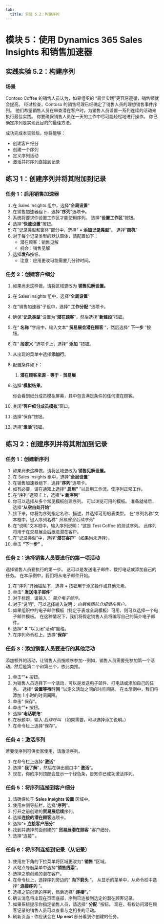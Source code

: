 ```yaml
---
lab:
  title: 实验 5.2：构建序列
---
```


# 模块 5：使用 Dynamics 365 Sales Insights 和销售加速器 

## 实践实验 5.2：构建序列

### 场景
Contoso Coffee 的销售人员认为，如果组织的 “最佳实践”更容易遵循，销售额就会提高。 经过检查，Contoso 的销售经理已经确定了销售人员的理想销售事件序列。 他们希望销售人员在审查潜在客户时，为销售人员设置一系列连续的活动来执行最佳实践。 你要确保销售人员在一天的工作中尽可能轻松地进行操作。 你已确定序列是实现此目的的最佳方法。

成功完成本实验后，你将能够：

-   创建客户细分
-   创建一个序列
-   定义序列活动
-   激活并将序列连接到记录

## 练习 1：创建序列并将其附加到记录

### 任务 1：启用销售加速器

1.  在 Sales Insights 组中，选择“**全局设置**”
2.  在销售加速器组下，选择“**序列**”选项卡。
3.  系统将要求你设置工作区才能使用序列。 选择“**设置工作区**”按钮。
4.  选择“**快速设置**”按钮。
5.  在“记录类型和窗体”部分中，选择“ **+ 添加记录类型**”。 选择“**商机**”
6.  对于每个记录类型的默认窗体，请配置如下：
    -   潜在顾客：销售见解
    -   机会：销售见解
7.  选择**发布**按钮。
    -   注意：应用更改可能需要几分钟时间。

### 任务 2：创建客户细分

1.  如果尚未这样做，请将区域更改为 **销售见解设置。**
2.  在 Sales Insights 组中，选择“**全局设置**”
3.  在“销售加速器”子组中，选择“ **工作分配** ”选项卡。
4.  确保“**记录类型**”设置为“**潜在顾客**”，然后选择“**新建段**”按钮。
5.  在“ **名称** ”字段中，输入文本“ **贸易展会潜在顾客** ”，然后选择“ **下一步** ”按钮。
6.  在“ **段定义** ”选项卡上，选择“ **添加** ”按钮。
7.  从出现的菜单中选择**添加行**。
8.  配置条件如下：
    1.  **潜在顾客来源** - **等于** - **贸易展**
9.  选择“**模拟结果**。

    你会看到细分成员模拟屏幕，其中包含满足条件的任何潜在顾客。

10. 关闭“**客户细分成员模拟**”窗口。
11. 选择“保存”按钮。
12. 选择”**激活**“按钮。

## 练习 2：创建序列并将其附加到记录

### 任务 1：创建新序列

1.  如果尚未这样做，请将区域更改为 **销售见解设置。**
2.  在 Sales Insights 组中，选择“**全局设置**”
3.  在销售加速器组下，选择“**序列**”选项卡。
4.  如有必要，请在通知上选择“ **启用”** ”以启用工作流，使序列正常工作。
5.  在“序列”选项卡上，选择“**+ 新序列**”
6.  你可以选择从多个常见模板创建序列。 可以浏览可用的模板。 准备就绪后，选择“**从空白处开始**”
7.  接下来，你将为序列指定名称、描述，并选择可用的表类型。 在“序列名称”文本框中，键入序列名称“ *贸易展会后续序列*”
8.  在“说明”文本框中，输入序列说明：“这是 Test Coffee 的测试序列。 此序列将用于在交易展会后跟进潜在客户。
9.  在“记录类型”中，选择“**潜在客户**”（如果尚未选择）。
10. 单击 **“下一步”** 。

### 任务 2：选择销售人员要进行的第一项活动

选择销售人员要执行的第一步。 这可以是发送电子邮件、拨打电话或添加自己的任务。 在本示例中，我们将从电子邮件开始。

1.  在“序列”开始磁贴下，选择 **+** 按钮用于添加操作或其他元素。
2.  单击“ **发送电子邮件**”
3.  对于标题，请输入： *简介电子邮件。*
4.  对于“说明”，可以选择输入说明： *向销售团队介绍潜在客户。*
5.  如果组织中的电子邮件模板（特定于表或全局模板）可用，则可以选择一个电子邮件模板。 在这种情况下，我们将假定销售人员将编写自己的简介电子邮件。
6.  选择“ **X** ”以关闭“活动”窗格。
7.  在序列命令栏上，选择“**保存**”

### 任务 3：添加销售人员要进行的其他活动

添加额外的活动，让销售人员按顺序参加--例如，销售人员需要先参加第一个活动，然后是第二个和第三个，依此类推。

1.  单击“”**+** 按钮。
2.  为销售人员选择下一个活动，可以是发送电子邮件、打电话或添加自己的任务。 选择“ **设置等待时间** ”以定义活动之间的时间间隔。 在本示例中，我们将添加 1 小时的时间间隔。
3.  单击“ 保存”。
4.  单击“”**+** 按钮。
5.  选择“**电话联络**”
6.  在标题中，输入 *后续呼叫* （如果需要，可以选择添加说明。）
7.  在命令栏上选择“保存”。

### 任务 4：激活序列

若要使序列可供卖家使用，请激活序列。

1.  在命令栏上选择“**激活**”
2.  选择“ **我了解**”，然后在弹出窗口中“ **激活**”。
3.  现在，你的序列顶部会显示一个绿色条，告知你已成功激活序列。

### 任务 5：将序列连接到客户细分

1.  请确保位于 **Sales Insights 设置** 区域中。
2.  使用左侧导航栏，选择“**序列**”。
3.  打开之前创建的**贸易展后续**序列。
4.  选择**连接的潜在顾客**选项卡。
5.  选择“**+ 连接客户细分**”
6.  找到并选择前面创建的“ **贸易展潜在顾客** ”客户细分。
7.  选择“连接” 。

### 任务 6：将序列连接到记录（从记录）

1.  使用左下角的下拉菜单将区域更改为“ **销售** ”区域。
2.  从站点导航菜单中选择“**销售线索**”。
3.  选择之前创建的潜在客户。
4.  在命令栏上，选择序列旁边的“ **向下箭头** ”。 从显示的菜单中，从命令栏中选择“ **连接序列** ”。
5.  选择之前创建的序列，然后选择“ **连接”。**”
6.  确认消息将出现在页面底部，序列已连接到选定的潜在顾客记录。
7.  如果系统提示你指定销售人员，请选择“ **分配** ”按钮。 现在，有权访问潜在顾客记录的销售人员可以查看与之相关的活动。
8.  刷新页面 - 你应该会在 **Up next** 部分看到你创建的任务。

